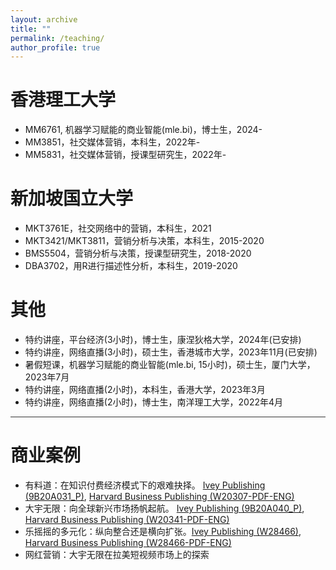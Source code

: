```yaml
---
layout: archive
title: ""
permalink: /teaching/
author_profile: true
---
```


香港理工大学
======
* MM6761, 机器学习赋能的商业智能(mle.bi)，博士生，2024-
* MM3851，社交媒体营销，本科生，2022年-
* MM5831，社交媒体营销，授课型研究生，2022年-

新加坡国立大学
======
* MKT3761E，社交网络中的营销，本科生，2021
* MKT3421/MKT3811，营销分析与决策，本科生，2015-2020
* BMS5504，营销分析与决策，授课型研究生，2018-2020
* DBA3702，用R进行描述性分析，本科生，2019-2020

其他
======
* 特约讲座，平台经济(3小时)，博士生，康涅狄格大学，2024年(已安排)
* 特约讲座，网络直播(3小时)，硕士生，香港城市大学，2023年11月(已安排)
* 暑假短课，机器学习赋能的商业智能(mle.bi, 15小时)，硕士生，厦门大学，2023年7月
* 特约讲座，网络直播(2小时)，本科生，香港大学，2023年3月
* 特约讲座，网络直播(2小时)，博士生，南洋理工大学，2022年4月

<hr style="height:1px;border:none;color:#333;background-color:#333;">

商业案例
======
* 有料道：在知识付费经济模式下的艰难抉择。 <a href="https://www.iveypublishing.ca/s/product/youliaodao-in-the-era-of-knowledge-economy-go-big-or-go-home/01t5c00000Cwqp6AAB" target="_blank">Ivey Publishing (9B20A031_P)</a>, <a href="https://hbsp.harvard.edu/product/W20307-PDF-ENG" target="_blank">Harvard Business Publishing (W20307-PDF-ENG)</a>
* 大宇无限：向全球新兴市场扬帆起航。 <a href="https://www.iveypublishing.ca/s/product/mobiuspace-venturing-into-emerging-markets/01t5c00000CwqpTAAR" target="_blank">Ivey Publishing (9B20A040_P)</a>, <a href="https://hbsp.harvard.edu/product/W20341-PDF-ENG" target="_blank">Harvard Business Publishing (W20341-PDF-ENG)</a>
* 乐摇摇的多元化：纵向整合还是横向扩张。<a href="https://www.iveypublishing.ca/s/product/leyaoyaos-diversification-vertical-or-horizontal/01t5c00000DMGhsAAH" target="_blank">Ivey Publishing (W28466)</a>, <a href="https://hbsp.harvard.edu/product/W28466-PDF-ENG" target="_blank">Harvard Business Publishing (W28466-PDF-ENG)</a>
* 网红营销：大宇无限在拉美短视频市场上的探索